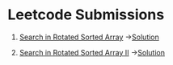 ﻿# Leetcode Submissions

1. [Search in Rotated Sorted Array](https://leetcode.com/problems/search-in-rotated-sorted-array/)
->[Solution](https://gist.github.com/fabioalencar/3d6d080c9776c7dd3af8b0a8a4b9b3db)

2. [Search in Rotated Sorted Array II](https://leetcode.com/problems/search-in-rotated-sorted-array-ii/)
->[Solution](https://gist.github.com/fabioalencar/94dbdfb4f57d33b08cd99fd14becfc16)
